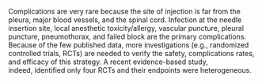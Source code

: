 Complications are very rare because the site of injection is far from the pleura, major blood vessels, and the spinal cord. Infection at the needle insertion site, local anesthetic toxicity/allergy, vascular puncture, pleural puncture, pneumothorax, and failed block are the primary complications. Because of the few published data, more investigations (e.g., randomized controlled trials, RCTs) are needed to verify the safety, complications rates, and efficacy of this strategy. A recent evidence-based study, indeed, identified only four RCTs and their endpoints were heterogeneous.